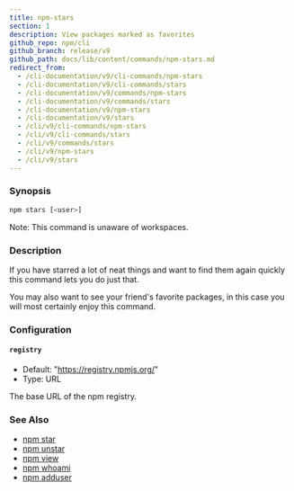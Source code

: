 ```yaml
---
title: npm-stars
section: 1
description: View packages marked as favorites
github_repo: npm/cli
github_branch: release/v9
github_path: docs/lib/content/commands/npm-stars.md
redirect_from:
  - /cli-documentation/v9/cli-commands/npm-stars
  - /cli-documentation/v9/cli-commands/stars
  - /cli-documentation/v9/commands/npm-stars
  - /cli-documentation/v9/commands/stars
  - /cli-documentation/v9/npm-stars
  - /cli-documentation/v9/stars
  - /cli/v9/cli-commands/npm-stars
  - /cli/v9/cli-commands/stars
  - /cli/v9/commands/stars
  - /cli/v9/npm-stars
  - /cli/v9/stars
---
```


### Synopsis

```bash
npm stars [<user>]
```

Note: This command is unaware of workspaces.

### Description

If you have starred a lot of neat things and want to find them again
quickly this command lets you do just that.

You may also want to see your friend's favorite packages, in this case
you will most certainly enjoy this command.

### Configuration

#### `registry`

* Default: "https://registry.npmjs.org/"
* Type: URL

The base URL of the npm registry.



### See Also

* [npm star](/cli/v9/commands/npm-star)
* [npm unstar](/cli/v9/commands/npm-unstar)
* [npm view](/cli/v9/commands/npm-view)
* [npm whoami](/cli/v9/commands/npm-whoami)
* [npm adduser](/cli/v9/commands/npm-adduser)
